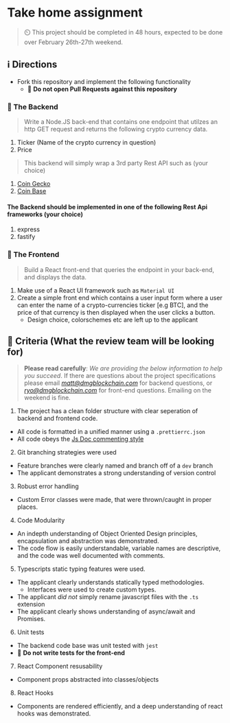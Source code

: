 # Take home assignment

> :timer_clock: This project should be completed in 48 hours, expected to be done over
> February 26th-27th weekend.

## :information_source: Directions

* Fork this repository and implement the following functionality
  - :no_entry_sign: **Do not open Pull Requests against this repository**

### :scroll: The Backend

> Write a Node.JS back-end that contains one endpoint that utilzes an http GET request and returns the following crypto currency data.

1. Ticker (Name of the crypto currency in question)
2. Price

> This backend will simply wrap a 3rd party Rest API such as (your choice)

1. [Coin Gecko](https://www.coingecko.com/en/api/documentation)
2. [Coin Base](https://developers.coinbase.com/docs/wallet/guides/price-data)

#### The Backend should be implemented in one of the following Rest Api frameworks (your choice)

1. express
2. fastify

### :scroll: The Frontend

> Build a React front-end that queries the endpoint in your back-end, and displays the data.

1. Make use of a React UI framework such as `Material UI`
2. Create a simple front end which contains a user input form where a user can enter the name of a crypto-currencies ticker [e.g BTC],
   and the price of that currency is then displayed when the user clicks a button.
   - Design choice, colorschemes etc are left up to the applicant

## :telescope: Criteria (What the review team will be looking for)

> **Please read carefully**: *We are providing the below information to help you succeed*.
> If there are questions about the project specifications please email *matt@dmgblockchain.com* for backend questions,
> or *ryo@dmgblockchain.com* for front-end questions. Emailing on the weekend is fine.

1. The project has a clean folder structure with clear seperation of backend and frontend code.
  - All code is formatted in a unified manner using a `.prettierrc.json`
  - All code obeys the [Js Doc commenting style](https://jsdoc.app/about-getting-started.html)

2. Git branching strategies were used
  - Feature branches were clearly named and branch off of a `dev` branch
  - The applicant demonstrates a strong understanding of version control 

3. Robust error handling
  - Custom Error classes were made, that were thrown/caught in proper places.

4. Code Modularity
  - An indepth understanding of Object Oriented Design principles, encapsulation
    and abstraction was demonstrated.
  - The code flow is easily understandable, variable names are descriptive, and the code
    was well documented with comments.

5. Typescripts static typing features were used.
  - The applicant clearly understands statically typed methodologies.
    - Interfaces were used to create custom types.
  - The applicant *did not* simply rename javascript files with the `.ts` extension
  - The applicant clearly shows understanding of async/await and Promises.

6. Unit tests
  - The backend code base was unit tested with `jest`
  - :no_entry_sign: **Do not write tests for the front-end**

7. React Component resusability
  - Component props abstracted into classes/objects

8. React Hooks
  - Components are rendered efficiently, and a deep understanding of react hooks
    was demonstrated.

